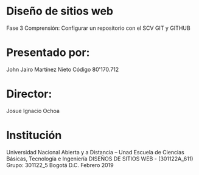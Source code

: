 # Diseño de sitios web
Fase 3
Comprensión: Configurar un repositorio con el SCV GIT y GITHUB

# Presentado por:
John Jairo Martínez Nieto
Código 80'170.712

# Director:
Josue Ignacio Ochoa

# Institución
Universidad Nacional Abierta y a Distancia – Unad
Escuela de Ciencias Básicas, Tecnología e Ingeniería
DISEÑOS DE SITIOS WEB - (301122A_611)
Grupo: 301122_5
Bogotá D.C.
Febrero 2019
